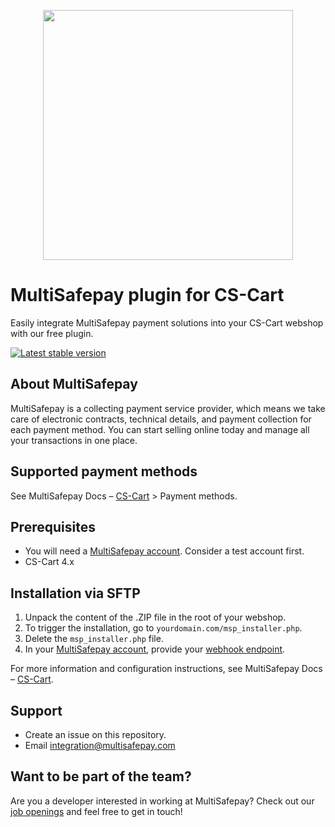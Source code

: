 <p align="center">
  <img src="https://www.multisafepay.com/img/multisafepaylogo.svg" width="400px" position="center">
</p>

# MultiSafepay plugin for CS-Cart

Easily integrate MultiSafepay payment solutions into your CS-Cart webshop with our free plugin.

[![Latest stable version](https://img.shields.io/github/release/multisafepay/cs-cart.svg)](https://github.com/MultiSafepay/CS-Cart)

## About MultiSafepay

MultiSafepay is a collecting payment service provider, which means we take care of electronic contracts, technical details, and payment collection for each payment method. You can start selling online today and manage all your transactions in one place.

## Supported payment methods
See MultiSafepay Docs – [CS-Cart](https://docs.multisafepay.com/docs/cs-cart) > Payment methods. 

## Prerequisites

- You will need a [MultiSafepay account](https://testmerchant.multisafepay.com/signup). Consider a test account first.
- CS-Cart 4.x

## Installation via SFTP
1. Unpack the content of the .ZIP file in the root of your webshop.
2. To trigger the installation, go to `yourdomain.com/msp_installer.php`. 
3. Delete the `msp_installer.php` file.
4. In your [MultiSafepay account](https://merchant.multisafepay.com/), provide your [webhook endpoint](https://docs.multisafepay.com/docs/configure-your-webhook/).

For more information and configuration instructions, see MultiSafepay Docs – [CS-Cart](https://docs.multisafepay.com/docs/cs-cart).

## Support

- Create an issue on this repository. 
- Email <a href="mailto:integration@multisafepay.com">integration@multisafepay.com</a>

## Want to be part of the team?

Are you a developer interested in working at MultiSafepay? Check out our [job openings](https://www.multisafepay.com/careers/#jobopenings) and feel free to get in touch!

